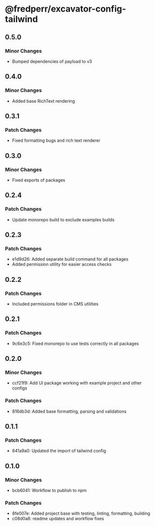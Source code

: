 # @fredperr/excavator-config-tailwind

## 0.5.0

### Minor Changes

- Bumped dependencies of payload to v3

## 0.4.0

### Minor Changes

- Added base RichText rendering

## 0.3.1

### Patch Changes

- Fixed formatting bugs and rich text renderer

## 0.3.0

### Minor Changes

- Fixed exports of packages

## 0.2.4

### Patch Changes

- Update monorepo build to exclude examples builds

## 0.2.3

### Patch Changes

- e1d9d26: Added separate build command for all packages
- Added permission utility for easier access checks

## 0.2.2

### Patch Changes

- Included permissions folder in CMS utilities

## 0.2.1

### Patch Changes

- 9c6e3c5: Fixed monorepo to use tests correctly in all packages

## 0.2.0

### Minor Changes

- ccf21f9: Add UI package working with example project and other configs

### Patch Changes

- 816db3d: Added base formatting, parsing and validations

## 0.1.1

### Patch Changes

- 841a9a0: Updated the import of tailwind config

## 0.1.0

### Minor Changes

- bcb6041: Workflow to publish to npm

### Patch Changes

- 8fe007e: Added project base with testing, linting, formatting, building
- c08d0a8: readme updates and workflow fixes
